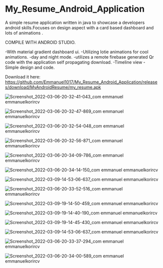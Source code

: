 # My_Resume_Android_Application
A simple resume application written in java to showcase a developers android skills.Focuses on design aspect with a card based dashboard and lots of animations .

COMPILE WITH ANDROID STUDIO. 

-With material gradient dashboard ui.
-Utilizing lotie animations for cool animations.
-day and night mode.
-utilizes a remote firebase generated Qr code with the application self propagating download.
-Timeline view 
-Simple design and code.

Download it here: https://github.com/Emmanuel1017/My_Resume_Android_Application/releases/download/MyAndroidResume/my_resume.apk

![Screenshot_2022-03-06-20-32-41-043_com emmanuel emmanuelkorircv](https://user-images.githubusercontent.com/41972019/156934813-215911ad-46f3-4598-985c-65ebe5d74452.jpg)

![Screenshot_2022-03-06-20-32-47-869_com emmanuel emmanuelkorircv](https://user-images.githubusercontent.com/41972019/156934816-8f618e93-ed2a-46a2-844e-9879eea72a2d.jpg)


![Screenshot_2022-03-06-20-32-54-048_com emmanuel emmanuelkorircv](https://user-images.githubusercontent.com/41972019/156934818-2564dcc5-67da-4387-aa7b-cb05d2aa2780.jpg)

![Screenshot_2022-03-06-20-32-56-871_com emmanuel emmanuelkorircv](https://user-images.githubusercontent.com/41972019/156934826-86058ab3-15ce-4b91-ba4e-d83ec1241ca7.jpg)


![Screenshot_2022-03-06-20-34-09-786_com emmanuel emmanuelkorircv](https://user-images.githubusercontent.com/41972019/156934862-c6fcaa16-afa9-43c1-9ff1-6a3b39c3213a.jpg)


![Screenshot_2022-03-06-20-34-14-150_com emmanuel emmanuelkorircv](https://user-images.githubusercontent.com/41972019/156934863-ca05a070-b8c3-4f76-8a46-068ab381f64c.jpg)

![Screenshot_2022-03-09-14-53-06-637_com emmanuel emmanuelkorircv](https://user-images.githubusercontent.com/41972019/157437143-c862c8c3-873b-4774-aa09-e1b17337cbbd.jpg)

![Screenshot_2022-03-06-20-33-52-516_com emmanuel emmanuelkorircv](https://user-images.githubusercontent.com/41972019/156934858-d7e63a36-3c45-43e0-b2bc-81e52c232c56.jpg)

![Screenshot_2022-03-09-19-14-50-459_com emmanuel emmanuelkorircv](https://user-images.githubusercontent.com/41972019/157683768-08ffa4a7-cddf-4f7b-ba75-514db8e6c630.jpg)

![Screenshot_2022-03-09-19-14-40-190_com emmanuel emmanuelkorircv](https://user-images.githubusercontent.com/41972019/157683790-43ccbff0-f538-4829-bfda-055be27f9a21.jpg)

![Screenshot_2022-03-09-19-14-45-430_com emmanuel emmanuelkorircv](https://user-images.githubusercontent.com/41972019/157683830-ea3347f4-2f90-4123-aac3-1f5294ae35fb.jpg)

![Screenshot_2022-03-09-14-53-06-637_com emmanuel emmanuelkorircv](https://user-images.githubusercontent.com/41972019/157683848-ab3659f5-4896-4f30-84ba-65cedc19f33b.jpg)

![Screenshot_2022-03-06-20-33-37-294_com emmanuel emmanuelkorircv](https://user-images.githubusercontent.com/41972019/156935094-2de11001-c84c-4cb4-81ec-a6e4fe30c9c2.jpg)

![Screenshot_2022-03-06-20-34-00-589_com emmanuel emmanuelkorircv](https://user-images.githubusercontent.com/41972019/156935103-40886f31-815b-4913-9a75-2c67fe2c87ab.jpg)
